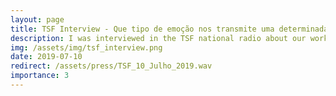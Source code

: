 ```yaml
---
layout: page
title: TSF Interview - Que tipo de emoção nos transmite uma determinada música?
description: I was interviewed in the TSF national radio about our work in the field of Music Emotion Recognition using both audio and lyrics.
img: /assets/img/tsf_interview.png
date: 2019-07-10
redirect: /assets/press/TSF_10_Julho_2019.wav
importance: 3
---
```

